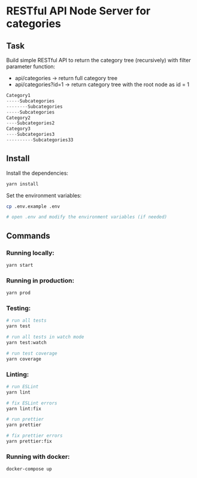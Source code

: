 # RESTful API Node Server for categories
## Task
Build simple RESTful API to return the category tree (recursively) with filter parameter function:

- api/categories -> return full category tree
- api/categories?id=1 -> return category tree with the root node as id = 1
  
``` js
Category1
-----Subcategories
--------Subcategories
-----Subcategories
Category2
----Subcategories2
Category3
----Subcategories3
----------Subcategories33
``` 
## Install
Install the dependencies:

```bash
yarn install
```

Set the environment variables:

```bash
cp .env.example .env

# open .env and modify the environment variables (if needed)
```

## Commands

### Running locally:

```bash
yarn start
```

### Running in production:

```bash
yarn prod
```

### Testing:

```bash
# run all tests
yarn test

# run all tests in watch mode
yarn test:watch

# run test coverage
yarn coverage
```

### Linting:

```bash
# run ESLint
yarn lint

# fix ESLint errors
yarn lint:fix

# run prettier
yarn prettier

# fix prettier errors
yarn prettier:fix
```
### Running with docker:

```bash
docker-compose up
```